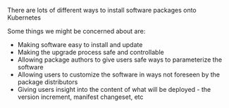
There are lots of different ways to install software packages onto Kubernetes

Some things we might be concerned about are:
- Making software easy to install and update
- Making the upgrade process safe and controllable
- Allowing package authors to give users safe ways to parameterize the software
- Allowing users to customize the software in ways not foreseen by the package distributors
- Giving users insight into the content of what will be deployed - the version increment, manifest changeset, etc
